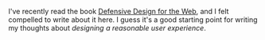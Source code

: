 I've recently read the book [Defensive Design for the Web][1], and I felt compelled to write about it here. I guess it's a good starting point for writing my thoughts about _designing a reasonable user experience_.

[1]: http://www.amazon.com/dp/073571410X
